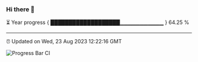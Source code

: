 ### Hi there 👋

⏳ Year progress { ███████████████████▁▁▁▁▁▁▁▁▁▁▁ } 64.25 %

---

⏰ Updated on Wed, 23 Aug 2023 12:22:16 GMT

![Progress Bar CI](https://github.com/liununu/liununu/workflows/Progress%20Bar%20CI/badge.svg)
